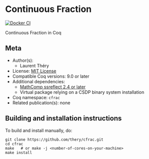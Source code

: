 <!---
This file was generated from `meta.yml`, please do not edit manually.
Follow the instructions on https://github.com/coq-community/templates to regenerate.
--->
# Continuous Fraction

[![Docker CI][docker-action-shield]][docker-action-link]

[docker-action-shield]: https://github.com/thery/cfrac/actions/workflows/docker-action.yml/badge.svg?branch=master
[docker-action-link]: https://github.com/thery/cfrac/actions/workflows/docker-action.yml




Continuous Fraction in Coq

## Meta

- Author(s):
  - Laurent Théry
- License: [MIT License](LICENSE)
- Compatible Coq versions: 9.0 or later
- Additional dependencies:
  - [MathComp ssreflect 2.4 or later](https://math-comp.github.io)
  - Virtual package relying on a CSDP binary system installation
- Coq namespace: `cfrac`
- Related publication(s): none

## Building and installation instructions

To build and install manually, do:

``` shell
git clone https://github.com/thery/cfrac.git
cd cfrac
make   # or make -j <number-of-cores-on-your-machine> 
make install
```



